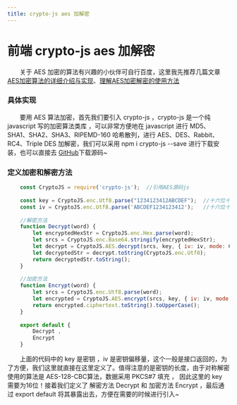 ```yaml
---
title: crypto-js aes 加解密
--- 
```

# 前端 crypto-js aes 加解密
  
&emsp;&emsp;关于 <span class="pein">AES</span> 加密的算法有兴趣的小伙伴可自行百度，这里我先推荐几篇文章[AES加密算法的详细介绍与实现](https://blog.csdn.net/qq_28205153/article/details/55798628)、[理解AES加密解密的使用方法](https://blog.csdn.net/vieri_32/article/details/48345023)  
### 具体实现  
&emsp;&emsp;要用 <span class="pein">AES</span> 算法加密，首先我们要引入 <span class="pein">crypto-js</span> ，<span class="pein">crypto-js</span> 是一个纯 <span class="pein">javascript</span> 写的加密算法类库 ，可以非常方便地在 <span class="pein">javascript</span> 进行 <span class="pein">MD5</span>、<span class="pein">SHA1</span>、<span class="pein">SHA2</span>、<span class="pein">SHA3</span>、<span class="pein">RIPEMD-160</span> 哈希散列，进行 <span class="pein">AES</span>、<span class="pein">DES</span>、<span class="pein">Rabbit</span>、<span class="pein">RC4</span>、<span class="pein">Triple DES</span> 加解密，我们可以采用 <span class="pein">npm i crypto-js --save</span> 进行下载安装，也可以直接去 [GitHub](https://github.com/brix/crypto-js)下载源码~  
### 定义加密和解密方法
```javascript
    const CryptoJS = require('crypto-js');  //引用AES源码js
    
    const key = CryptoJS.enc.Utf8.parse("1234123412ABCDEF");  //十六位十六进制数作为密钥
    const iv = CryptoJS.enc.Utf8.parse('ABCDEF1234123412');   //十六位十六进制数作为密钥偏移量
    
    //解密方法
    function Decrypt(word) {
        let encryptedHexStr = CryptoJS.enc.Hex.parse(word);
        let srcs = CryptoJS.enc.Base64.stringify(encryptedHexStr);
        let decrypt = CryptoJS.AES.decrypt(srcs, key, { iv: iv, mode: CryptoJS.mode.CBC, padding: CryptoJS.pad.Pkcs7 });
        let decryptedStr = decrypt.toString(CryptoJS.enc.Utf8);
        return decryptedStr.toString();
    }
    
    //加密方法
    function Encrypt(word) {
        let srcs = CryptoJS.enc.Utf8.parse(word);
        let encrypted = CryptoJS.AES.encrypt(srcs, key, { iv: iv, mode: CryptoJS.mode.CBC, padding: CryptoJS.pad.Pkcs7 });
        return encrypted.ciphertext.toString().toUpperCase();
    }
    
    export default {
        Decrypt ,
        Encrypt
    }
```  

&emsp;&emsp;上面的代码中的 <span class="pein">key</span> 是密钥 ，<span class="pein">iv</span> 是密钥偏移量，这个一般是接口返回的，为了方便，我们这里就直接在这里定义了。值得注意的是密钥的长度，由于对称解密使用的算法是 <span class="pein">AES-128-CBC</span>算法，数据采用 <span class="pein">PKCS#7</span> 填充 ， 因此这里的 <span class="pein">key</span> 需要为16位！接着我们定义了 解密方法 <span class="pein">Decrypt</span> 和 加密方法 <span class="pein">Encrypt</span> ，最后通过 <span class="pein">export default</span> 将其暴露出去，方便在需要的时候进行引入~
  
 


 
 <comment-comment/> 
 